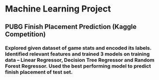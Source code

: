 # Machine Learning Project

## PUBG Finish Placement Prediction (Kaggle Competition)

### Explored given dataset of game stats and encoded its labels. Identified relevant features and trained 3 models on training data – Linear Regressor, Decision Tree Regressor and Random Forest Regressor. Used the best performing model to predict finish placement of test set.
